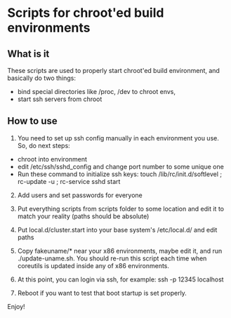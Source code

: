 
Scripts for chroot'ed build environments
========================================


What is it
----------

These scripts are used to properly start chroot'ed build environment, and basically do two things:
* bind special directories like /proc, /dev to chroot envs,
* start ssh servers from chroot


How to use
----------

1. You need to set up ssh config manually in each environment you use. So, do next steps:
* chroot into environment
* edit /etc/ssh/sshd_config and change port number to some unique one
* Run these command to initialize ssh keys: touch /lib/rc/init.d/softlevel ; rc-update -u ; rc-service sshd start

2. Add users and set passwords for everyone

3. Put everything scripts from scripts folder to some location and edit it to match your reality (paths should be absolute)

4. Put local.d/cluster.start into your base system's /etc/local.d/ and edit paths

5. Copy fakeuname/* near your x86 environments, maybe edit it, and run ./update-uname.sh. You should re-run this script each time when coreutils is updated inside any of x86 environments.

6. At this point, you can login via ssh, for example: ssh -p 12345 localhost

7. Reboot if you want to test that boot startup is set properly.


Enjoy!
